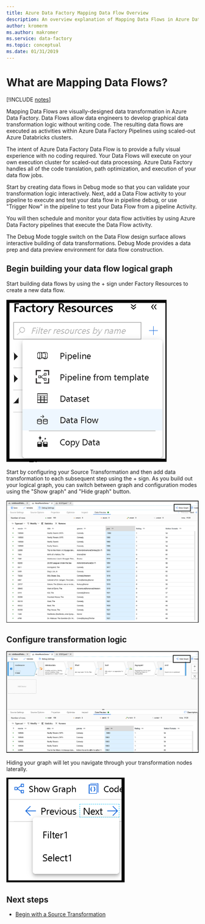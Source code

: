 ```yaml
---
title: Azure Data Factory Mapping Data Flow Overview
description: An overview explanation of Mapping Data Flows in Azure Data Factory
author: kromerm
ms.author: makromer
ms.service: data-factory
ms.topic: conceptual
ms.date: 01/31/2019
---
```


# What are Mapping Data Flows?

[!INCLUDE [notes](../../includes/data-factory-data-flow-preview.md)]

Mapping Data Flows are visually-designed data transformation in Azure Data Factory. Data Flows allow data engineers to develop graphical data transformation logic without writing code. The resulting data flows are executed as activities within Azure Data Factory Pipelines using scaled-out Azure Databricks clusters.

The intent of Azure Data Factory Data Flow is to provide a fully visual experience with no coding required. Your Data Flows will execute on your own execution cluster for scaled-out data processing. Azure Data Factory handles all of the code translation, path optimization, and execution of your data flow jobs.

Start by creating data flows in Debug mode so that you can validate your transformation logic interactively. Next, add a Data Flow activity to your pipeline to execute and test your data flow in pipeline debug, or use "Trigger Now" in the pipeline to test your Data Flow from a pipeline Activity.

You will then schedule and monitor your data flow activities by using Azure Data Factory pipelines that execute the Data Flow activity.

The Debug Mode toggle switch on the Data Flow design surface allows interactive building of data transformations. Debug Mode provides a data prep and data preview environment for data flow construction.

## Begin building your data flow logical graph

Start building data flows by using the + sign under Factory Resources to create a new data flow.

![new data flow](media/data-flow/newdataflow2.png "new data flow")

Start by configuring your Source Transformation and then add data transformation to each subsequent step using the + sign. As you build out your logical graph, you can switch between graph and configuration modes using the "Show graph" and "Hide graph" button.

![Show graph](media/data-flow/showg.png "Show graph")

## Configure transformation logic

![Hide graph](media/data-flow/hideg.png "Hide Graph")

Hiding your graph will let you navigate through your transformation nodes laterally.

![Navigate](media/data-flow/showhide.png "navigate")

## Next steps

* [Begin with a Source Transformation](data-flow-source.md)
